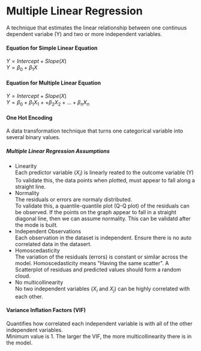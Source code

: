 # Multiple Linear Regression
A technique that estimates the linear relationship between one continuus dependent variabe (Y) and two or more independent variables.

#### Equation for Simple Linear Equation
$Y = Intercept + Slope(X)$  
$Y = \beta_0 + \beta_1X$  

#### Equation for Multiple Linear Equation
$Y = Intercept + Slope(X)$  
$Y = \beta_0 + \beta_1X_1 + + \beta_2X_2 + ... + \beta_nX_n$  

#### One Hot Encoding
A data transformation technique that turns one categorical variable into several binary values.  

##### Multiple Linear Regression Assumptions
* Linearity  
Each predictor variable ($X_i$) is linearly reated to the outcome variable (Y)  
To validate this, the data points when plotted, must appear to fall along a straight line.
* Normality  
The residuals or errors are normaly distributed.  
To validate this, a quantile-quantile plot (Q-Q plot) of the residuals can be observed. If the points on the graph appear to fall in a straight diagonal line, then we can assume normality. This can be validatd after the mode is built.
* Independent Observations  
Each observation in the dataset is independent. Ensure there is no auto correlated data in the datasert.
* Homoscedasticity  
The variation of the residuals (errors) is constant or similar across the model. Homoscedasticity means "Having the same scatter". A Scatterplot of residuas and predicted values should form a random cloud.
* No multicollinearity  
No two independent variables ($X_i$ and $X_j$) can be highly correlated with each other.

#### Variance Inflation Factors (VIF)
Quantifies how correlated each independent variable is with all of the other independent variables.  
Minimum value is 1. The larger the VIF, the more multicollinearity there is in the model.
